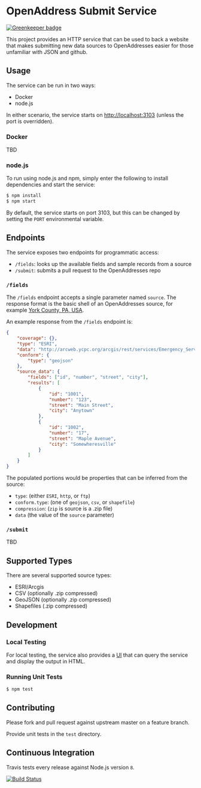 # OpenAddress Submit Service

[![Greenkeeper badge](https://badges.greenkeeper.io/openaddresses/submit-service.svg)](https://greenkeeper.io/)

This project provides an HTTP service that can be used to back a website that makes submitting new data sources to OpenAddresses easier for those unfamiliar with JSON and github.


## Usage

The service can be run in two ways:

- Docker
- node.js

In either scenario, the service starts on [http://localhost:3103](http://localhost:3103) (unless the port is overridden).

### Docker

TBD

### node.js

To run using node.js and npm, simply enter the following to install dependencies and start the service:

```bash
$ npm install
$ npm start
```

By default, the service starts on port 3103, but this can be changed by setting the `PORT` environmental variable.

## Endpoints

The service exposes two endpoints for programmatic access:

- `/fields`: looks up the available fields and sample records from a source
- `/submit`: submits a pull request to the OpenAddresses repo

### `/fields`

The `/fields` endpoint accepts a single parameter named `source`.  The response format is the basic shell of an OpenAddresses source, for example [York County, PA, USA](http://arcweb.ycpc.org/arcgis/rest/services/Emergency_Services/Address_Pts/MapServer/0).  

An example response from the `/fields` endpoint is:

```json
{
	"coverage": {},
	"type": "ESRI",
	"data": "http://arcweb.ycpc.org/arcgis/rest/services/Emergency_Services/Address_Pts/MapServer/0",
	"conform": {
		"type": "geojson"
	},
	"source_data": {
		"fields": ["id", "number", "street", "city"],
		"results": [
			{
				"id": "1001",
				"number": "123",
				"street": "Main Street",
				"city": "Anytown"
			},
			{
				"id": "1002",
				"number": "17",
				"street": "Maple Avenue",
				"city": "Somewheresville"
			}
		]
	}
}
```

The populated portions would be properties that can be inferred from the source:

- `type`: (either `ESRI`, `http`, or `ftp`)
- `conform.type`: (one of `geojson`, `csv`, or `shapefile`)
- `compression`: (`zip` is source is a .zip file)
- `data` (the value of the `source` parameter)

### `/submit`

TBD

## Supported Types

There are several supported source types:

- ESRI/Arcgis
- CSV (optionally .zip compressed)
- GeoJSON (optionally .zip compressed)
- Shapefiles (.zip compressed)

## Development

### Local Testing

For local testing, the service also provides a [UI](http://localhost:3103/) that can query the service and display the output in HTML.

### Running Unit Tests

```bash
$ npm test
```

## Contributing

Please fork and pull request against upstream master on a feature branch.

Provide unit tests in the `test` directory.

## Continuous Integration

Travis tests every release against Node.js version `8`.

[![Build Status](https://travis-ci.org/openaddresses/submit-service.png?branch=master)](https://travis-ci.org/openaddresses/submit-service)
